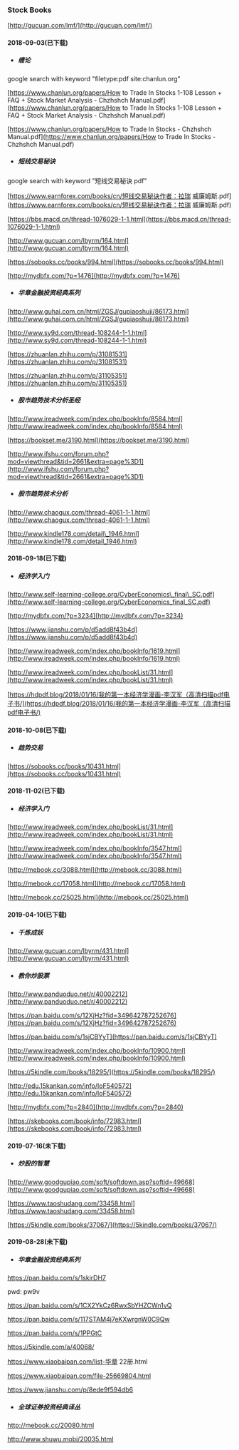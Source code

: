 ### Stock Books

[http://gucuan.com/lmf/](http://gucuan.com/lmf/)

#### 2018-09-03\(已下载\)

* ##### 缠论

google search with keyword "filetype:pdf site:chanlun.org"

[https://www.chanlun.org/papers/How to Trade In Stocks 1-108 Lesson + FAQ + Stock Market Analysis - Chzhshch Manual.pdf](https://www.chanlun.org/papers/How to Trade In Stocks 1-108 Lesson + FAQ + Stock Market Analysis - Chzhshch Manual.pdf)

[https://www.chanlun.org/papers/How to Trade In Stocks - Chzhshch Manual.pdf](https://www.chanlun.org/papers/How to Trade In Stocks - Chzhshch Manual.pdf)

* ##### 短线交易秘诀

google search with keyword "短线交易秘诀 pdf"

[https://www.earnforex.com/books/cn/短线交易秘诀作者：拉瑞 威廉姆斯.pdf](https://www.earnforex.com/books/cn/短线交易秘诀作者：拉瑞 威廉姆斯.pdf)

[https://bbs.macd.cn/thread-1076029-1-1.html](https://bbs.macd.cn/thread-1076029-1-1.html)

[http://www.gucuan.com/lbyrm/164.html](http://www.gucuan.com/lbyrm/164.html)

[https://sobooks.cc/books/994.html](https://sobooks.cc/books/994.html)

[http://mydbfx.com/?p=1476](http://mydbfx.com/?p=1476)

* ##### 华章金融投资经典系列

[http://www.guhai.com.cn/html/ZGSJ/gupiaoshuji/86173.html](http://www.guhai.com.cn/html/ZGSJ/gupiaoshuji/86173.html)

[http://www.sy9d.com/thread-108244-1-1.html](http://www.sy9d.com/thread-108244-1-1.html)

[https://zhuanlan.zhihu.com/p/31081531](https://zhuanlan.zhihu.com/p/31081531)

[https://zhuanlan.zhihu.com/p/31105351](https://zhuanlan.zhihu.com/p/31105351)

* ##### 股市趋势技术分析圣经

[http://www.ireadweek.com/index.php/bookInfo/8584.html](http://www.ireadweek.com/index.php/bookInfo/8584.html)

[https://bookset.me/3190.html](https://bookset.me/3190.html)

[http://www.ifshu.com/forum.php?mod=viewthread&tid=2661&extra=page%3D1](http://www.ifshu.com/forum.php?mod=viewthread&tid=2661&extra=page%3D1)

* ##### 股市趋势技术分析

[http://www.chaogux.com/thread-4061-1-1.html](http://www.chaogux.com/thread-4061-1-1.html)

[http://www.kindle178.com/detail\_1946.html](http://www.kindle178.com/detail_1946.html)

#### 2018-09-18\(已下载\)

* ##### 经济学入门

[http://www.self-learning-college.org/CyberEconomics\_final\_SC.pdf](http://www.self-learning-college.org/CyberEconomics_final_SC.pdf)

[http://mydbfx.com/?p=3234](http://mydbfx.com/?p=3234)

[https://www.jianshu.com/p/d5add8f43b4d](https://www.jianshu.com/p/d5add8f43b4d)

[http://www.ireadweek.com/index.php/bookInfo/1619.html](http://www.ireadweek.com/index.php/bookInfo/1619.html)

[http://www.ireadweek.com/index.php/bookList/31.html](http://www.ireadweek.com/index.php/bookList/31.html)

[https://hdpdf.blog/2018/01/16/我的第一本经济学漫画-李汉军（高清扫描pdf电子书/](https://hdpdf.blog/2018/01/16/我的第一本经济学漫画-李汉军（高清扫描pdf电子书/)

#### 2018-10-08\(已下载\)

* ##### 趋势交易

[https://sobooks.cc/books/10431.html](https://sobooks.cc/books/10431.html)

#### 2018-11-02\(已下载\)

* ##### 经济学入门

[http://www.ireadweek.com/index.php/bookList/31.html](http://www.ireadweek.com/index.php/bookList/31.html)

[http://www.ireadweek.com/index.php/bookInfo/3547.html](http://www.ireadweek.com/index.php/bookInfo/3547.html)

[http://mebook.cc/3088.html](http://mebook.cc/3088.html)

[http://mebook.cc/17058.html](http://mebook.cc/17058.html)

[http://mebook.cc/25025.html](http://mebook.cc/25025.html)

#### 2019-04-10\(已下载\)

* ##### 千炼成妖

[http://www.gucuan.com/lbyrm/431.html](http://www.gucuan.com/lbyrm/431.html)

* ##### 教你炒股票

[http://www.panduoduo.net/r/40002212](http://www.panduoduo.net/r/40002212)

[https://pan.baidu.com/s/12XjHz?fid=349642787252676](https://pan.baidu.com/s/12XjHz?fid=349642787252676)

[https://pan.baidu.com/s/1sjCBYyT](https://pan.baidu.com/s/1sjCBYyT)

[http://www.ireadweek.com/index.php/bookInfo/10900.html](http://www.ireadweek.com/index.php/bookInfo/10900.html)

[https://5kindle.com/books/18295/](https://5kindle.com/books/18295/)

[http://edu.15kankan.com/info/IoF540572](http://edu.15kankan.com/info/IoF540572)

[http://mydbfx.com/?p=2840](http://mydbfx.com/?p=2840)

[https://skebooks.com/book/info/72983.html](https://skebooks.com/book/info/72983.html)

#### 2019-07-16\(未下载\)

* ##### 炒股的智慧

[http://www.goodgupiao.com/soft/softdown.asp?softid=49668](http://www.goodgupiao.com/soft/softdown.asp?softid=49668)

[https://www.taoshudang.com/33458.html](https://www.taoshudang.com/33458.html)

[https://5kindle.com/books/37067/](https://5kindle.com/books/37067/)

#### 2019-08-28\(未下载\)

* ##### 华章金融投资经典系列

https://pan.baidu.com/s/1skirDH7

pwd: pw9v

https://pan.baidu.com/s/1CX2YkCz6RwxSbYHZCWn1vQ

https://pan.baidu.com/s/117STAM4j7eKXwrgnW0C9Qw

https://pan.baidu.com/s/1PPGtC

https://5kindle.com/a/40068/

https://www.xiaobaipan.com/list-华章 22册.html

https://www.xiaobaipan.com/file-25669804.html

https://www.jianshu.com/p/8ede9f594db6

* ##### 全球证券投资经典译丛

http://mebook.cc/20080.html

http://www.shuwu.mobi/20035.html



